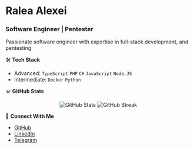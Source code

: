 # Ralea Alexei
### Software Engineer | Pentester

Passionate software engineer with expertise in full-stack development, and pentesting.

🛠️ **Tech Stack**
- Advanced: `TypeScript` `PHP` `C#` `JavaScript` `Node.JS`
- Intermediate: `Docker` `Python`

📊 **GitHub Stats**
<p align="center">
  <img src="https://github-readme-stats.vercel.app/api?username=RaleaAlexei&show_icons=true&theme=dark" alt="GitHub Stats" />
  <img src="https://github-readme-streak-stats.herokuapp.com/?user=RaleaAlexei&theme=dark" alt="GitHub Streak" />
</p>

🤝 **Connect With Me**
- [GitHub](https://github.com/RaleaAlexei)
- [LinkedIn](https://www.linkedin.com/in/ralea-alexei-a2340a268/)
- [Telegram](https://t.me/hunt_ra)
